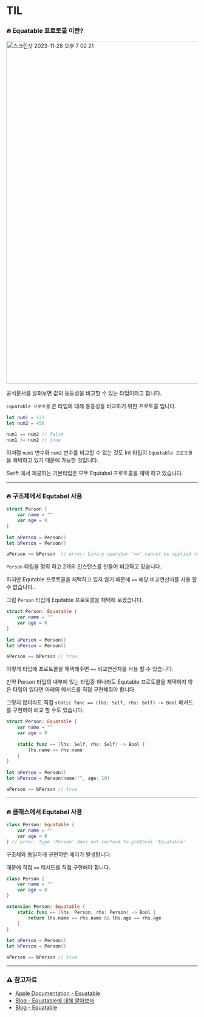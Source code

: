 # TIL

### 🔥 Equatable 프로토콜 이란?

<img width="900" alt="스크린샷 2023-11-28 오후 7 02 21" src="https://github.com/DevWooHyeon/TodayILearn_TIL/assets/123448121/2f9a07ad-79e6-45ec-87c3-ed2f4ad8bae7">

공식문서를 살펴보면 값의 동등성을 비교할 수 있는 타입이라고 합니다.

`Equatable 프로토콜` 은 타입에 대해 동등성을 비교하기 위한 프로토콜 입니다.

~~~ swift
let num1 = 123
let num2 = 456

num1 == num2 // false
num1 != num2 // true
~~~

이처럼 `num1` 변수와 `num2` 변수를 비교할 수 있는 것도 Int 타입이 `Equatable 프로토콜` 을 채택하고 있기 때문에 가능한 것입니다.

Swift 에서 제공하는 기본타입은 모두 Equtabel 프로토콜을 채택 하고 있습니다.

***

### 🔥 구조체에서 Equtabel 사용

~~~ swift
struct Person {
    var name = ""
    var age = 0
}
 
let aPerson = Person()
let bPerson = Person()

aPerson == bPerson  // error: binary operator '==' cannot be applied to two 'Person' operands
~~~

`Person` 타입을 정의 하고 2개의 인스턴스를 만들어 비교하고 있습니다.

하지만 Equtable 프로토콜을 채택하고 있지 않기 때문에 `==` 해당 비교연산자를 사용 할 수 없습니다..

그럼 `Person` 타입에 Equtable 프로토콜을 채택해 보겠습니다.

~~~ swift
struct Person: Equatable {
    var name = ""
    var age = 0
}
 
let aPerson = Person()
let bPerson = Person()

aPerson == bPerson // true
~~~

이렇게 타입에 프로토콜을 채택해주면 `==` 비교연산자를 사용 할 수 있습니다.

만약 Person 타입의 내부에 있는 타입중 하나라도 Equtable 프로토콜을 채택하지 않은 타입이 있다면 아래의 메서드를 직접 구현해줘야 합니다.

그렇지 않더라도 직접 `static func == (lhs: Self, rhs: Self) -> Bool` 메서드를 구현하여 비교 할 수도 있습니다.

~~~ swift
struct Person: Equatable {
    var name = ""
    var age = 0
    
    static func == (lhs: Self, rhs: Self) -> Bool {
        lhs.name == rhs.name
    }
}
 
let aPerson = Person()
let bPerson = Person(name:"", age: 10)

aPerson == bPerson // true
~~~

***

### 🔥 클래스에서 Equtabel 사용

~~~ swift
class Person: Equatable {
    var name = ""
    var age = 0
} // error: type 'Person' does not conform to protocol 'Equatable'
~~~

구조체와 동일하게 구현하면 에러가 발생합니다.

때문에 직접 `==` 메서드를 직접 구현해야 합니다.

~~~ swift
class Person {
    var name = ""
    var age = 0
}

extension Person: Equatable {
    static func == (lhs: Person, rhs: Person) -> Bool {
        return lhs.name == rhs.name && lhs.age == rhs.age
    }
}
 
let aPerson = Person()
let bPerson = Person()

aPerson == bPerson // true
~~~

***

### ⚠️ 참고자료
- [Apple Documentation - Equatable](https://developer.apple.com/documentation/swift/equatable)
- [Blog - Equatable에 대해 알아보자](https://babbab2.tistory.com/148)
- [Blog - Equatable](https://zeddios.tistory.com/227)
